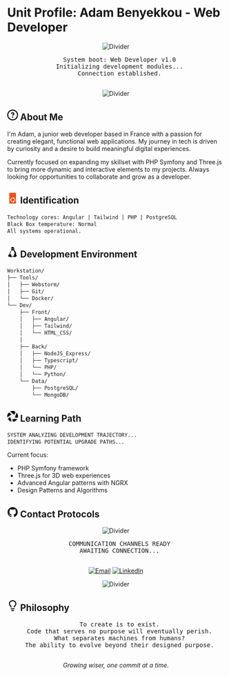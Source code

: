 # Unit Profile: Adam Benyekkou - Web Developer

<div align="center">
  
  ![Divider](https://capsule-render.vercel.app/api?type=rect&color=0A0A0A&height=1&section=header&width=600)
  
  <pre>
  System boot: Web Developer v1.0
  Initializing development modules...
  Connection established.
  </pre>
  
  ![Divider](https://capsule-render.vercel.app/api?type=rect&color=0A0A0A&height=1&section=header&width=600)
</div>

## <img src="https://raw.githubusercontent.com/primer/octicons/main/icons/question-16.svg" width="25" height="25" /> About Me

I'm Adam, a junior web developer based in France with a passion for creating elegant, functional web applications. My journey in tech is driven by curiosity and a desire to build meaningful digital experiences.

Currently focused on expanding my skillset with PHP Symfony and Three.js to bring more dynamic and interactive elements to my projects. Always looking for opportunities to collaborate and grow as a developer.

## <img src="https://raw.githubusercontent.com/devicons/devicon/master/icons/ubuntu/ubuntu-plain.svg" width="25" height="25" /> Identification

```
Technology cores: Angular | Tailwind | PHP | PostgreSQL
Black Box temperature: Normal
All systems operational.
```

## <img src="https://raw.githubusercontent.com/devicons/devicon/master/icons/linux/linux-plain.svg" width="25" height="25" /> Development Environment

```
Workstation/
├── Tools/
│   ├── Webstorm/
│   ├── Git/
│   └── Docker/
└── Dev/
    ├── Front/
    │   ├── Angular/
    │   ├── Tailwind/
    │   └── HTML_CSS/
    │
    ├── Back/
    │   ├── NodeJS_Express/
    │   ├── Typescript/
    │   └── PHP/
    │   └── Python/
    └── Data/
        ├── PostgreSQL/
        └── MongoDB/
```

## <img src="https://raw.githubusercontent.com/iconic/open-iconic/master/svg/aperture.svg" width="25" height="25" /> Learning Path

```
SYSTEM ANALYZING DEVELOPMENT TRAJECTORY...
IDENTIFYING POTENTIAL UPGRADE PATHS...
```

Current focus:
- PHP Symfony framework
- Three.js for 3D web experiences
- Advanced Angular patterns with NGRX
- Design Patterns and Algorithms

## <img src="https://raw.githubusercontent.com/devicons/devicon/master/icons/github/github-original.svg" width="25" height="25" /> Contact Protocols

<div align="center">
  
  ![Divider](https://capsule-render.vercel.app/api?type=rect&color=0A0A0A&height=1&section=header&width=400)
  
  <pre>
  COMMUNICATION CHANNELS READY
  AWAITING CONNECTION...
  </pre>
  
  <p>
    <a href="mailto:adam.benyekkou.pro@hotmail.com" target="_blank"><img src="https://img.shields.io/badge/Email-000000?style=flat&logo=gmail&logoColor=white" alt="Email"/></a>
    <a href="https://www.linkedin.com/in/adambnk/" target="_blank"><img src="https://img.shields.io/badge/LinkedIn-000000?style=flat&logo=linkedin&logoColor=white" alt="LinkedIn"/></a>
  </p>
  
  ![Divider](https://capsule-render.vercel.app/api?type=rect&color=0A0A0A&height=1&section=header&width=400)
</div>

## <img src="https://raw.githubusercontent.com/primer/octicons/main/icons/light-bulb-16.svg" width="25" height="25" /> Philosophy

<div align="center">
  <pre>
  To create is to exist.
  Code that serves no purpose will eventually perish.
  What separates machines from humans?
  The ability to evolve beyond their designed purpose.
  </pre>
  
  <p><i>Growing wiser, one commit at a time.</i></p>
</div>
